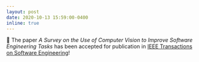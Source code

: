 ```yaml
---
layout: post
date: 2020-10-13 15:59:00-0400
inline: true
---
```


:pushpin: The paper *A Survey on the Use of Computer Vision to Improve Software Engineering Tasks* has been accepted for publication in [IEEE Transactions on Software Engineering](https://www.computer.org/csdl/journal/ts)!